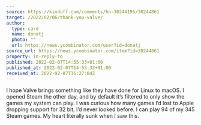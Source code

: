 ```yaml
---
source: https://kinduff.com/comments/hn-30244195/30244861
target: /2022/02/06/thank-you-valve/
author:
  type: card
  name: donatj
  photo: ""
  url: https://news.ycombinator.com/user?id=donatj
source_url: https://news.ycombinator.com/item?id=30244861
property: in-reply-to
published: 2022-02-07T14:55:33+01:00
published_at: 2022-02-07T14:55:33+01:00
received_at: 2022-02-07T16:27:04Z
---
```


I hope Valve brings something like they have done for Linux to macOS.
I opened Steam the other day, and by default it’s filtered to only show the games my system can play. I was curious how many games I’d lost to Apple dropping support for 32 bit, I’d never looked before. I can play 94 of my 345 Steam games.
My heart literally sunk when I saw this.